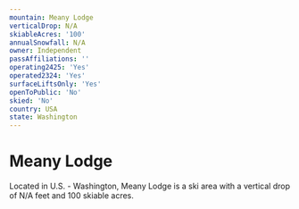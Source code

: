 ```yaml
---
mountain: Meany Lodge
verticalDrop: N/A
skiableAcres: '100'
annualSnowfall: N/A
owner: Independent
passAffiliations: ''
operating2425: 'Yes'
operated2324: 'Yes'
surfaceLiftsOnly: 'Yes'
openToPublic: 'No'
skied: 'No'
country: USA
state: Washington
---
```


# Meany Lodge

Located in U.S. - Washington, Meany Lodge is a ski area with a vertical drop of N/A feet and 100 skiable acres.
